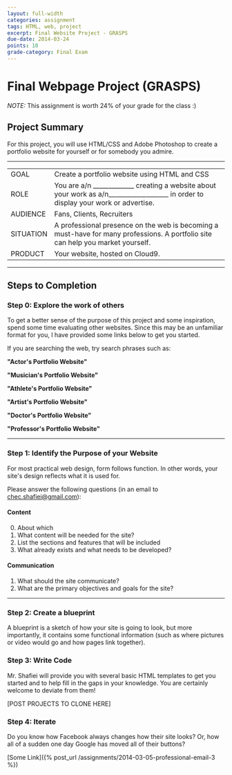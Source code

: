 ```yaml
---
layout: full-width
categories: assignment
tags: HTML, web, project
excerpt: Final Website Project - GRASPS
due-date: 2014-03-24
points: 10
grade-category: Final Exam
---
```

# Final Webpage Project (GRASPS) #

<div class="panel callout"><p><em>NOTE:</em> This assignment is worth 24% of your grade for the class :) </p></div>

## Project Summary ##

For this project, you will use HTML/CSS and Adobe Photoshop to create a <span data-tooltip class="has-tip" title="A website that is used to advertise yourself and your work">portfolio website</span> for yourself or for somebody you admire.



---

<table>
    <tr>
        <td>GOAL</td>
        <td>Create a portfolio website using HTML and CSS</td>
    </tr>
        <tr>
        <td>ROLE</td>
        <td>You are a/n _____________ creating a website about your work as a/n___________________ in order to display your work or advertise.</td>
    </tr>
        <tr>
        <td>AUDIENCE</td>
        <td>Fans, Clients, Recruiters</td>
    </tr>
        <tr>
        <td>SITUATION</td>
        <td>A professional presence on the web is becoming a must-have for many professions.  A portfolio site can help you market yourself.</td>
    </tr>
        <tr>
        <td>PRODUCT</td>
        <td>Your website, hosted on Cloud9.</td>
    </tr>
</table>


---

## Steps to Completion ##

### Step 0:  Explore the work of others ###

To get a better sense of the purpose of this project and some inspiration, spend some time evaluating other websites.  Since this may be an unfamiliar format for you, I have provided some links below to get you started.



If you are searching the web, try search phrases such as:

**"Actor's Portfolio Website"**

**"Musician's Portfolio Website"**

**"Athlete's Portfolio Website"**

**"Artist's Portfolio Website"**

**"Doctor's Portfolio Website"**

**"Professor's Portfolio Website"**

---


### Step 1:  Identify the Purpose of your Website ###

For most practical web design, form follows function.  In other words, your site's design reflects what it is used for.

Please answer the following questions (in an email to <span class="label">chec.shafiei@gmail.com</span>):

#### Content ####
0.  About which 
1.  What content will be needed for the site?
2.  List the sections and features that will be included
3. What already exists and what needs to be developed?


#### Communication ####
1.  What should the site communicate?
2.  What are the primary objectives and goals for the site?


---

### Step 2:  Create a blueprint

A blueprint is a sketch of how your site is going to look, but more importantly, it contains some functional information (such as where pictures or video would go and how pages link together).


### Step 3:  Write Code ###

Mr. Shafiei will provide you with several basic HTML templates to get you started and to help fill in the gaps in your knowledge.  You are certainly welcome to deviate from them!

[POST PROJECTS TO CLONE HERE]


### Step 4:  Iterate ###

Do you know how Facebook always changes how their site looks?  Or, how all of a sudden one day Google has moved all of their buttons?

[Some Link]({% post_url /assignments/2014-03-05-professional-email-3 %})



